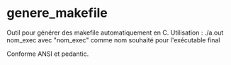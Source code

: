 # genere_makefile
Outil pour générer des makefile automatiquement en C.
Utilisation : ./a.out nom_exec
avec "nom_exec" comme nom souhaité pour l'exécutable final

Conforme ANSI et pedantic.

